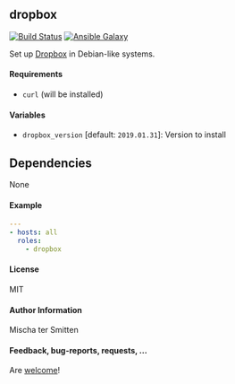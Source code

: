 ## dropbox

[![Build Status](https://travis-ci.org/Oefenweb/ansible-dropbox.svg?branch=master)](https://travis-ci.org/Oefenweb/ansible-dropbox) [![Ansible Galaxy](http://img.shields.io/badge/ansible--galaxy-dropbox-blue.svg)](https://galaxy.ansible.com/Oefenweb/ansible-dropbox)

Set up [Dropbox](https://www.dropbox.com/) in Debian-like systems.

#### Requirements

* `curl` (will be installed)

#### Variables

* `dropbox_version` [default: `2019.01.31`]: Version to install

## Dependencies

None

#### Example

```yaml
---
- hosts: all
  roles:
    - dropbox
```

#### License

MIT

#### Author Information

Mischa ter Smitten

#### Feedback, bug-reports, requests, ...

Are [welcome](https://github.com/Oefenweb/ansible-dropbox/issues)!
